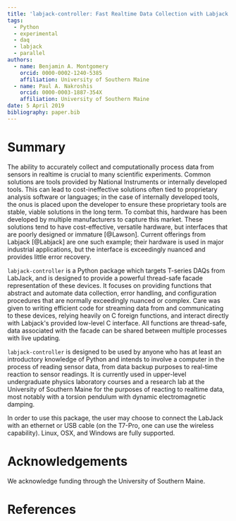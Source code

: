 ```yaml
---
title: 'labjack-controller: Fast Realtime Data Collection with Labjack T-Series DAQs in Python'
tags:
  - Python
  - experimental
  - daq
  - labjack
  - parallel
authors:
  - name: Benjamin A. Montgomery
	orcid: 0000-0002-1240-5385
	affiliation: University of Southern Maine
  - name: Paul A. Nakroshis
	orcid: 0000-0003-1887-354X
	affiliation: University of Southern Maine
date: 5 April 2019
bibliography: paper.bib
---
```


# Summary

The ability to accurately collect and computationally process data from sensors
in realtime is crucial to many scientific experiments. Common solutions are
tools provided by National Instruments or internally developed tools. This can
lead to cost-ineffective solutions often tied to proprietary analysis software
or languages; in the case of internally developed tools, the onus is placed
upon the developer to ensure these proprietary tools are stable, viable
solutions in the long term. To combat this, hardware has been developed by
multiple manufacturers to capture this market. These solutions tend to have
cost-effective, versatile hardware, but interfaces that are poorly designed or
immature [@Lawson]. Current offerings from Labjack [@Labjack] are one such
example; their hardware is used in major industrial applications, but the
interface is exceedingly nuanced and provides little error recovery.

`labjack-controller` is a Python package which targets T-series DAQs from
LabJack, and is designed to provide a powerful thread-safe facade
representation of these devices. It focuses on providing functions that
abstract and automate data collection, error handling, and configuration
procedures that are normally exceedingly nuanced or complex. Care was given
to writing efficient code for streaming data from and communicating to these
devices, relying heavily on C foreign functions, and interact directly
with Labjack's provided low-level C interface. All functions are thread-safe,
data associated with the facade can be shared between multiple processes with 
live updating.

`labjack-controller` is designed to be used by anyone who has at least an
introductory knowledge of Python and intends to involve a computer in the
process of reading sensor data, from data backup purposes to real-time 
reaction to sensor readings. It is currently used in upper-level undergraduate
physics laboratory courses and a research lab at the University of Southern Maine
for the purposes of reacting to realtime data, most notably with a torsion 
pendulum with dynamic electromagnetic damping.

In order to use this package, the user may choose to connect the LabJack with
an ethernet or USB cable (on the T7-Pro, one can use the wireless capability).
Linux, OSX, and Windows are fully supported.

# Acknowledgements

We acknowledge funding through the University of Southern Maine.


# References
